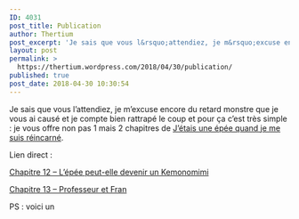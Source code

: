 ```yaml
---
ID: 4031
post_title: Publication
author: Thertium
post_excerpt: 'Je sais que vous l&rsquo;attendiez, je m&rsquo;excuse encore du retard monstre que je vous ai caus&eacute; et je compte bien rattrap&eacute; le coup et pour &ccedil;a c&rsquo;est tr&egrave;s simple : je vous offre non pas 1 mais 2 chapitres de J&rsquo;&eacute;tais une &eacute;p&eacute;e quand je me suis r&eacute;incarn&eacute;. Lien direct : Chapitre 12 &ndash; L&rsquo;&eacute;p&eacute;e [&hellip;]'
layout: post
permalink: >
  https://thertium.wordpress.com/2018/04/30/publication/
published: true
post_date: 2018-04-30 10:30:54
---
```

<p>Je sais que vous l’attendiez, je m&rsquo;excuse encore du retard monstre que je vous ai causé et je compte bien rattrapé le coup et pour ça c&rsquo;est très simple : je vous offre non pas 1 mais 2 chapitres de <a href="https://thertium.wordpress.com/jetais-une-epee-quand-je-me-suis-reincarne/">J&rsquo;étais une épée quand je me suis réincarné</a>.</p>
<p>Lien direct :</p>
<p><a href="https://thertium.wordpress.com/jetais-une-epee-quand-je-me-suis-reincarne/chapitre-12-lepee-peut-elle-devenir-un-kemonomimi">Chapitre 12 &#8211; L&rsquo;épée peut-elle devenir un Kemonomimi</a></p>
<p><a href="https://thertium.wordpress.com/jetais-une-epee-quand-je-me-suis-reincarne/chapitre-13-professeur-et-fran">Chapitre 13 &#8211; Professeur et Fran</a></p>
<p>PS : voici un</p>